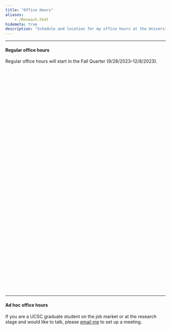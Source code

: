 ```yaml
---
title: "Office Hours"
aliases:
    - /Reseach.html
hidemeta: true
description: "Schedule and location for my office hours at the University of California, Santa Cruz."
---
```


--- 

#### Regular office hours

Regular office hours will start in the Fall Quarter (9/28/2023–12/8/2023). 

<!-- Calendly inline widget begin -->
<div class="calendly-inline-widget" data-url="https://calendly.com/kansoy/2023?hide_event_type_details=1&hide_gdpr_banner=1" style="min-width:320px;height:700px;"></div>
<script type="text/javascript" src="https://assets.calendly.com/assets/external/widget.js" async></script>
<!-- Calendly inline widget end -->

---

#### Ad hoc office hours

If you are a UCSC graduate student on the job market or at the research stage and would like to talk, please [email me](mailto:kansoy@gmail.com) to set up a meeting.

<!-- Calendly badge widget begin -->
<link href="https://assets.calendly.com/assets/external/widget.css" rel="stylesheet">
<script src="https://assets.calendly.com/assets/external/widget.js" type="text/javascript" async></script>
<script type="text/javascript">window.onload = function() { Calendly.initBadgeWidget({ url: 'https://calendly.com/kansoy/2023', text: 'Schedule time with me', color: '#0069ff', textColor: '#ffffff', branding: true }); }</script>
<!-- Calendly badge widget end -->